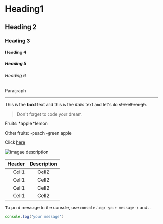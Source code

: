 <!-- Heading -->
# Heading1
## Heading 2
### Heading 3
#### Heading 4
##### Heading 5
###### Heading 6
Paragraph

<!-- Line -->
___

<!-- Text attributes -->
This is the **bold** text and this is the *italic* text and let's do ~~strikethrough~~.

<!-- Quote -->
> Don't forget to code your dream.

<!-- Bullet list -->
Fruits:
*apple
*lemon

Other fruits:
-peach
-green apple

<!-- Link -->
Click [here](https://www.rapidtables.org/ko/web/color/RGB_Color.html)

<!-- Image -->
![imagae description](https://miro.medium.com/max/1400/0*du8LEJst4rlIqQ1u.png)

<!-- Table -->
|Header|Description|
|--:|:--:|
|Cell1|Cell2|
|Cell1|Cell2|
|Cell1|Cell2|
|Cell1|Cell2|

<!-- Code : `(백틱키)로 감싸면 인라인 코드 -->
To print message in the console, use `console.log('your message')` and ..

```ts
console.log('your message')
```